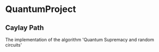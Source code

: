 # QuantumProject

## Caylay Path
The implementation of the algorithm 'Quantum Supremacy and random circuits'
